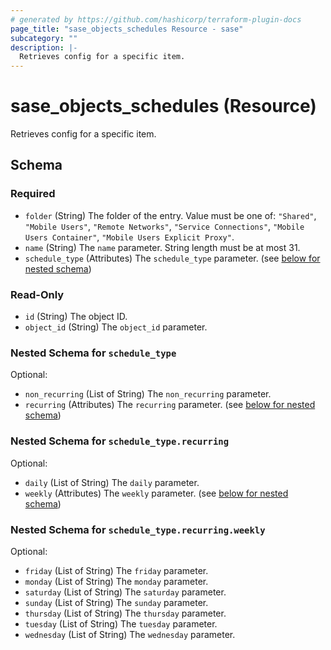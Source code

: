 ```yaml
---
# generated by https://github.com/hashicorp/terraform-plugin-docs
page_title: "sase_objects_schedules Resource - sase"
subcategory: ""
description: |-
  Retrieves config for a specific item.
---
```


# sase_objects_schedules (Resource)

Retrieves config for a specific item.



<!-- schema generated by tfplugindocs -->
## Schema

### Required

- `folder` (String) The folder of the entry. Value must be one of: `"Shared"`, `"Mobile Users"`, `"Remote Networks"`, `"Service Connections"`, `"Mobile Users Container"`, `"Mobile Users Explicit Proxy"`.
- `name` (String) The `name` parameter. String length must be at most 31.
- `schedule_type` (Attributes) The `schedule_type` parameter. (see [below for nested schema](#nestedatt--schedule_type))

### Read-Only

- `id` (String) The object ID.
- `object_id` (String) The `object_id` parameter.

<a id="nestedatt--schedule_type"></a>
### Nested Schema for `schedule_type`

Optional:

- `non_recurring` (List of String) The `non_recurring` parameter.
- `recurring` (Attributes) The `recurring` parameter. (see [below for nested schema](#nestedatt--schedule_type--recurring))

<a id="nestedatt--schedule_type--recurring"></a>
### Nested Schema for `schedule_type.recurring`

Optional:

- `daily` (List of String) The `daily` parameter.
- `weekly` (Attributes) The `weekly` parameter. (see [below for nested schema](#nestedatt--schedule_type--recurring--weekly))

<a id="nestedatt--schedule_type--recurring--weekly"></a>
### Nested Schema for `schedule_type.recurring.weekly`

Optional:

- `friday` (List of String) The `friday` parameter.
- `monday` (List of String) The `monday` parameter.
- `saturday` (List of String) The `saturday` parameter.
- `sunday` (List of String) The `sunday` parameter.
- `thursday` (List of String) The `thursday` parameter.
- `tuesday` (List of String) The `tuesday` parameter.
- `wednesday` (List of String) The `wednesday` parameter.



